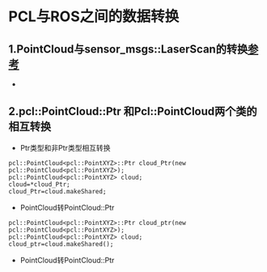 # PCL与ROS之间的数据转换

## 1.PointCloud与sensor_msgs::LaserScan的转换[参考](https://blog.csdn.net/parker_1/article/details/99342637)
* 
## 2.pcl::PointCloud::Ptr 和Pcl::PointCloud两个类的相互转换
* Ptr类型和非Ptr类型相互转换  
```
pcl::PointCloud<pcl::PointXYZ>::Ptr cloud_Ptr(new pcl::PointCloud<pcl::PointXYZ>);  
pcl::PointCloud<pcl::PointXYZ> cloud;   
cloud=*cloud_Ptr;  
cloud_Ptr=cloud.makeShared;  
```
* PointCloud转PointCloud::Ptr
```
pcl::PointCloud<pcl::PointXYZ>::Ptr cloud_ptr(new pcl::PointCloud<pcl::PointXYZ>);  
pcl::PointCloud<pcl::PointXYZ> cloud;  
cloud_ptr=cloud.makeShared();  
```
* PointCloud转PointCloud::Ptr
